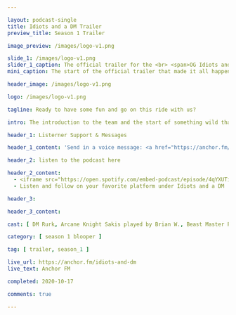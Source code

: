 ```yaml
---

layout: podcast-single
title: Idiots and a DM Trailer
preview_title: Season 1 Trailer

image_preview: /images/logo-v1.png

slide_1: /images/logo-v1.png
slider_1_caption: The official trailer for the <br> <span>OG Idiots and a DM</span> <br> that started it all
mini_caption: The start of the official trailer that made it all happen

header_image: /images/logo-v1.png

logo: /images/logo-v1.png

tagline: Ready to have some fun and go on this ride with us?

intro: The introduction to the team and the start of something wild that I want to invite you all on a journey with us. A story being made by a group of players new to the game that are making their own path to being great - one way or another. DM handled by Rurk and with a cast of 5 players - one played before and 4 brand new to the game.

header_1: Listerner Support & Messages

header_1_content: 'Send in a voice message: <a href="https://anchor.fm/idiots-and-dm/message">here</a> <br> Support this podcast: <a href="https://anchor.fm/idiots-and-dm/support">donations</a>'

header_2: listen to the podcast here

header_2_content: 
  - <iframe src="https://open.spotify.com/embed-podcast/episode/4qYXUTicqaGzisBEaUq6Zu" width="100%" height="232" frameborder="0" allowtransparency="true" allow="encrypted-media"></iframe> <br>
  - Listen and follow on your favorite platform under Idiots and a DM

header_3:

header_3_content:

cast: [ DM Rurk, Arcane Knight Sakis played by Brian W., Beast Master Pyria played by LaTashia D., Blood Assassin Crorkiox played by Tray, Brute Pa-gog Turko played by Zachary M., Lycan Bloodfiend played by Dayron ]

category: [ season 1 blooper ]

tag: [ trailer, season_1 ]

live_url: https://anchor.fm/idiots-and-dm
live_text: Anchor FM

completed: 2020-10-17

comments: true

---
```


